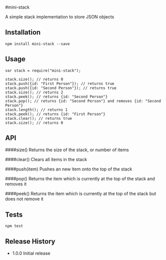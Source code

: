 #mini-stack

A simple stack implementation to store JSON objects

## Installation

    npm install mini-stack --save

## Usage

    var stack = require("mini-stack");
    
    stack.size(); // returns 0
    stack.push({id: "First Person"}); // returns true
    stack.push({id: "Second Person"}); // returns true
    stack.size(); // returns 2
    stack.peek(); // returns {id: "Second Person"}
    stack.pop(); // returns {id: "Second Person"} and removes {id: "Second Person"}
    stack.length(); // returns 1
    stack.peek(); // returns {id: "First Person"}
    stack.clear(); // returns true
    stack.size(); // returns 0

## API

####size()
Returns the size of the stack, or number of items

####clear()
Clears all items in the stack

####push(item)
Pushes an new item onto the top of the stack

####pop()
Returns the item which is currently at the top of the stack and removes it

####peek()
Returns the item which is currently at the top of the stack but does not remove it

## Tests

    npm test

## Release History

* 1.0.0 Initial release
